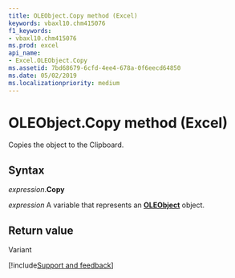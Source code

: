 ```yaml
---
title: OLEObject.Copy method (Excel)
keywords: vbaxl10.chm415076
f1_keywords:
- vbaxl10.chm415076
ms.prod: excel
api_name:
- Excel.OLEObject.Copy
ms.assetid: 7bd68679-6cfd-4ee4-678a-0f6eecd64850
ms.date: 05/02/2019
ms.localizationpriority: medium
---
```



# OLEObject.Copy method (Excel)

Copies the object to the Clipboard.


## Syntax

_expression_.**Copy**

_expression_ A variable that represents an **[OLEObject](Excel.OLEObject.md)** object.


## Return value

Variant



[!include[Support and feedback](~/includes/feedback-boilerplate.md)]